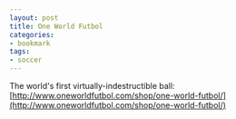 ```yaml
---
layout: post
title: One World Futbol
categories:
- bookmark
tags:
- soccer
---
```

The world's first virtually-indestructible ball: [http://www.oneworldfutbol.com/shop/one-world-futbol/](http://www.oneworldfutbol.com/shop/one-world-futbol/)